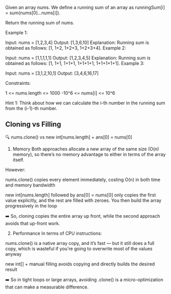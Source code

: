 Given an array nums. We define a running sum of an array as runningSum[i] = sum(nums[0]…nums[i]).

Return the running sum of nums.

 

Example 1:

Input: nums = [1,2,3,4]
Output: [1,3,6,10]
Explanation: Running sum is obtained as follows: [1, 1+2, 1+2+3, 1+2+3+4].
Example 2:

Input: nums = [1,1,1,1,1]
Output: [1,2,3,4,5]
Explanation: Running sum is obtained as follows: [1, 1+1, 1+1+1, 1+1+1+1, 1+1+1+1+1].
Example 3:

Input: nums = [3,1,2,10,1]
Output: [3,4,6,16,17]
 

Constraints:

1 <= nums.length <= 1000
-10^6 <= nums[i] <= 10^6

Hint 1:
Think about how we can calculate the i-th number in the running sum from the (i-1)-th number.


## Cloning vs Filling
🔍 nums.clone() vs new int[nums.length] + ans[0] = nums[0]
1. Memory
Both approaches allocate a new array of the same size (O(n) memory), so there’s no memory advantage to either in terms of the array itself.

However:

nums.clone() copies every element immediately, costing O(n) in both time and memory bandwidth

new int[nums.length] followed by ans[0] = nums[0] only copies the first value explicitly, and the rest are filled with zeroes. You then build the array progressively in the loop

➡️ So, cloning copies the entire array up front, while the second approach avoids that up-front work.

2. Performance
In terms of CPU instructions:

nums.clone() is a native array copy, and it’s fast — but it still does a full copy, which is wasteful if you're going to overwrite most of the values anyway

new int[] + manual filling avoids copying and directly builds the desired result

➡️ So in tight loops or large arrays, avoiding .clone() is a micro-optimization that can make a measurable difference.

